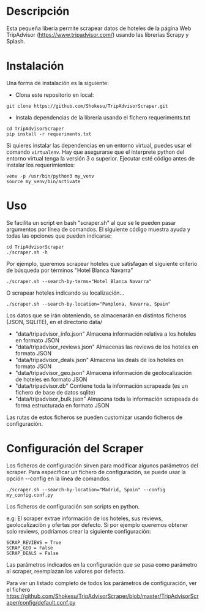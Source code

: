 # Descripción
Esta pequeña libería permite scrapear datos de hoteles de la página Web TripAdvisor (https://www.tripadvisor.com/) usando
las librerías Scrapy y Splash.

# Instalación
Una forma de instalación es la siguiente:
- Clona este repositorio en local:
```
git clone https://github.com/Shokesu/TripAdvisorScraper.git
```
- Instala dependencias de la librería usando el fichero requeriments.txt

```
cd TripAdvisorScraper
pip install -r requeriments.txt
```
Si quieres instalar las dependencias en un entorno virtual, puedes usar el comando `virtualenv`.
Hay que asegurarse que el interprete python del entorno virtual tenga la versión 3 o superior.
Ejecutar esté código antes de instalar los requerimientos:
```
venv -p /usr/bin/python3 my_venv
source my_venv/bin/activate
```


# Uso
Se facilita un script en bash "scraper.sh" al que se le pueden pasar argumentos por línea de comandos.
El siguiente código muestra ayuda y todas las opciones que pueden indicarse:
```
cd TripAdvisorScraper
./scraper.sh -h
```

Por ejemplo, queremos scrapear hoteles que satisfagan el siguiente criterio de búsqueda por términos "Hotel Blanca Navarra"
```
./scraper.sh --search-by-terms="Hotel Blanca Navarra"
```
O scrapear hoteles indicando su localización...
```
./scraper.sh --search-by-location="Pamplona, Navarra, Spain"
```

Los datos que se irán obteniendo, se almacenarán en distintos ficheros (JSON, SQLITE), en el directorio data/

- "data/tripadvisor_info.json" Almacena información relativa a los hoteles en formato JSON
- "data/tripadvisor_reviews.json" Almacenas las reviews de los hoteles en formato JSON
- "data/tripadvisor_deals.json" Almacena las deals de los hoteles en formato JSON
- "data/tripadvisor_geo.json" Almacena información de geolocalización de hoteles en formato JSON
- "data/tripadvisor.db" Contiene toda la información scrapeada (es un fichero de base de datos sqlite)
- "data/tripadvisor_bulk.json" Almacena toda la información scrapeada de forma estructurada en formato JSON

Las rutas de estos ficheros se pueden customizar usando ficheros de configuración.




# Configuración del Scraper
Los ficheros de configuración sirven para modificar algunos parámetros del scraper.
Para especificar un fichero de configuración, se puede usar la opción --config en la línea de comandos.
```
./scraper.sh --search-by-location="Madrid, Spain" --config my_config.conf.py
```
Los ficheros de configuración son scripts en python.

e.g:
El scraper extrae información de los hoteles, sus reviews, geolocalizaciòn y ofertas por defecto.
Si por ejemplo queremos obtener solo reviews, podríamos crear la siguiente configuración:
``` 
SCRAP_REVIEWS = True
SCRAP_GEO = False
SCRAP_DEALS = False
```
Las parámetros indicados en la configuración que se pasa como parámetro al scraper, reemplazan los valores por
defecto.

Para ver un listado completo de todos los parámetros de configuración, ver el fichero
https://github.com/Shokesu/TripAdvisorScraper/blob/master/TripAdvisorScraper/config/default.conf.py



